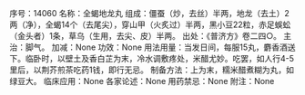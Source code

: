 序号：14060
名称：全蝎地龙丸
组成：僵蚕（炒，去丝）半两，地龙（去土）2两（净），全蝎14个（去尾尖），穿山甲（火炙过）半两，黑小豆22粒，赤足蜈蚣（金头者）1条，草乌（生用，去尖、皮）半两。
出处：《普济方》卷二四○。
主治：脚气。
加减：None
功效：None
用法用量：当发日间，每服15丸，麝香酒送下。临卧时，以壁土及香白芷为末，冷水调敷疼处，米醋尤妙。吃罢，如人行4-5里后，以荆芥煎茶吃药1钱，即行无忌。
制备方法：上为末，糯米醋煮糊为丸，如绿豆大。
临床应用：None
各家论述：None
用药禁忌：None
附注：None
